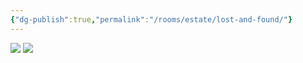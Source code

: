 ```yaml
---
{"dg-publish":true,"permalink":"/rooms/estate/lost-and-found/"}
---
```


![](https://i.imgur.com/wMS3Aa8.jpeg)
![](https://i.imgur.com/Uj1YvcF.png)
